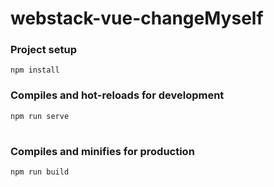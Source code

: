 # webstack-vue-changeMyself

### Project setup
```
npm install
```

### Compiles and hot-reloads for development
```
npm run serve
```

#
### Compiles and minifies for production
```
npm run build
```
